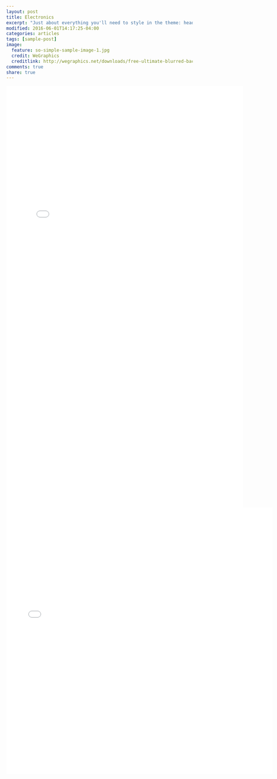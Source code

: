 ```yaml
---
layout: post
title: Electronics
excerpt: "Just about everything you'll need to style in the theme: headings, paragraphs, blockquotes, tables, code blocks, and more."
modified: 2016-06-01T14:17:25-04:00
categories: articles
tags: [sample-post]
image:
  feature: so-simple-sample-image-1.jpg
  credit: WeGraphics
  creditlink: http://wegraphics.net/downloads/free-ultimate-blurred-background-pack/
comments: true
share: true
---
```




<iframe src='//gifs.com/embed/gorilla-smart-phone-p8JgBV' frameborder='0' scrolling='no' width='640px' height='1138px' style='-webkit-backface-visibility: hidden;-webkit-transform: scale(1);' ></iframe>

<iframe src='//gifs.com/embed/cat-watching-ipad-ANvnWl' frameborder='0' scrolling='no' width='720px' height='720px' style='-webkit-backface-visibility: hidden;-webkit-transform: scale(1);' ></iframe>
